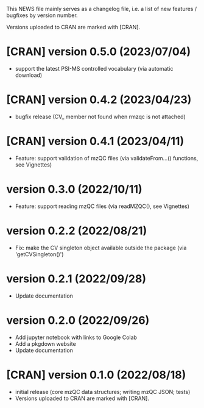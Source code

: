 This NEWS file mainly serves as a changelog file,
i.e. a list of new features / bugfixes by version number.

Versions uploaded to CRAN are marked with [CRAN].

# [CRAN] version 0.5.0 (2023/07/04)

* support the latest PSI-MS controlled vocabulary (via automatic download)

# [CRAN] version 0.4.2 (2023/04/23)

* bugfix release (CV_ member not found when rmzqc is not attached)

# [CRAN] version 0.4.1 (2023/04/11)

* Feature: support validation of mzQC files (via validateFrom...() functions, see Vignettes)

# version 0.3.0 (2022/10/11)

* Feature: support reading mzQC files (via readMZQC(), see Vignettes)

# version 0.2.2 (2022/08/21)

* Fix: make the CV singleton object available outside the package (via 'getCVSingleton()')

# version 0.2.1 (2022/09/28)

* Update documentation

# version 0.2.0 (2022/09/26)

* Add jupyter notebook with links to Google Colab
* Add a pkgdown website
* Update documentation


# [CRAN] version 0.1.0 (2022/08/18)

* initial release (core mzQC data structures; writing mzQC JSON; tests)
* Versions uploaded to CRAN are marked with [CRAN].

